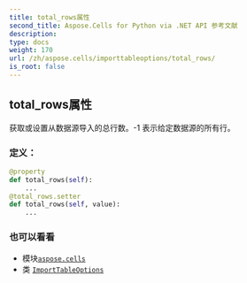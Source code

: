 ```yaml
---
title: total_rows属性
second_title: Aspose.Cells for Python via .NET API 参考文献
description:
type: docs
weight: 170
url: /zh/aspose.cells/importtableoptions/total_rows/
is_root: false
---
```

## total_rows属性

获取或设置从数据源导入的总行数。-1 表示给定数据源的所有行。
### 定义：
```python
@property
def total_rows(self):
    ...
@total_rows.setter
def total_rows(self, value):
    ...
```

### 也可以看看
* 模块[`aspose.cells`](../../)
* 类 [`ImportTableOptions`](/cells/python-net/zh/aspose.cells/importtableoptions)
